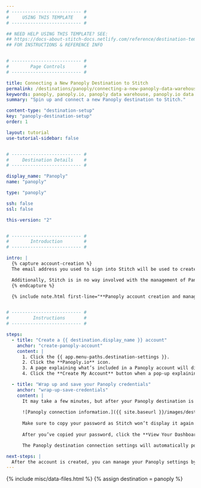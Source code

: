 ```yaml
---
# -------------------------- #
#     USING THIS TEMPLATE    #
# -------------------------- #

## NEED HELP USING THIS TEMPLATE? SEE:
## https://docs-about-stitch-docs.netlify.com/reference/destination-templates/destination-setup/
## FOR INSTRUCTIONS & REFERENCE INFO


# -------------------------- #
#        Page Controls       #
# -------------------------- #

title: Connecting a New Panoply Destination to Stitch
permalink: /destinations/panoply/connecting-a-new-panoply-data-warehouse-to-stitch
keywords: panoply, panoply.io, panoply data warehouse, panoply.io data warehouse etl to redshift, redshift etl, panoply etl
summary: "Spin up and connect a new Panoply destination to Stitch."

content-type: "destination-setup"
key: "panoply-destination-setup"
order: 1

layout: tutorial
use-tutorial-sidebar: false


# -------------------------- #
#     Destination Details    #
# -------------------------- #

display_name: "Panoply"
name: "panoply"

type: "panoply"

ssh: false
ssl: false

this-version: "2"


# -------------------------- #
#        Introduction        #
# -------------------------- #

intro: |
  {% capture account-creation %}
  The email address you used to sign into Stitch will be used to create your Panoply data warehouse.

  Additionally, Stitch is in no way involved with the management of Panoply data warehouses. If you have billing questions or need help regarding your Panoply destination, [reach out to Panoply]({{ site.data.destinations[destination.type]resource-links.main-site }}){:target="new"}.
  {% endcapture %}

  {% include note.html first-line="**Panoply account creation and management**" content=account-creation %}


# -------------------------- #
#         Instructions       #
# -------------------------- #

steps:
  - title: "Create a {{ destination.display_name }} account"
    anchor: "create-panoply-account"
    content: |
      1. Click the {{ app.menu-paths.destination-settings }}.
      2. Click the **Panoply.io** icon.
      3. A page explaining what’s included in a Panoply account will display. Click the **Create an Account** button.
      4. Click the **Create My Account** button when a pop-up explaining the use of your email address displays.

  - title: "Wrap up and save your Panoply credentials"
    anchor: "wrap-up-save-credentials"
    content: |
      It may take a few minutes, but after your Panoply destination is successfully created, the Panoply connection info will display in Stitch:
      
      ![Panoply connection information.]({{ site.baseurl }}/images/destinations/panoply-connection-info.png)
      
      Make sure to copy your password as Stitch won’t display it again.
      
      After you’ve copied your password, click the **View Your Dashboard** button to wrap things up.

      The Panoply destination connection settings will automatically populate in the {{ app.page-names.dw-settings }} page. If you need to update the settings at any point, click the {{ app.menu-paths.destination-settings }}.

next-steps: |
  After the account is created, you can manage your Panoply settings by signing into [Panoply]({{ site.data.destinations[destination.type]resource-links.main-site }}){:target="new"}.
---
```

{% include misc/data-files.html %}
{% assign destination = panoply %}